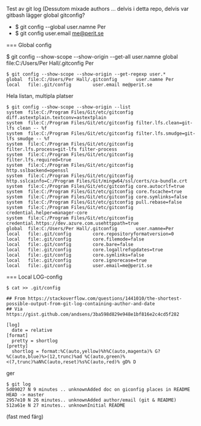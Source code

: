 Test av git log
(Dessutom mixade authors ... delvis i detta repo, delvis var gitbash lägger global gitconfig?
- $ git config --global user.namne Per
- $ git config user.email me@perit.se

=== Global config

$ git config --show-scope --show-origin --get-all user.namne
global  file:C:/Users/Per Hall/.gitconfig       Per

```
$ git config --show-scope --show-origin --get-regexp user.*
global  file:C:/Users/Per Hall/.gitconfig       user.namne Per
local   file:.git/config        user.email me@perit.se
```

Hela listan, multipla platser

```
$ git config --show-scope --show-origin --list
system  file:C:/Program Files/Git/etc/gitconfig diff.astextplain.textconv=astextplain
system  file:C:/Program Files/Git/etc/gitconfig filter.lfs.clean=git-lfs clean -- %f
system  file:C:/Program Files/Git/etc/gitconfig filter.lfs.smudge=git-lfs smudge -- %f
system  file:C:/Program Files/Git/etc/gitconfig filter.lfs.process=git-lfs filter-process
system  file:C:/Program Files/Git/etc/gitconfig filter.lfs.required=true
system  file:C:/Program Files/Git/etc/gitconfig http.sslbackend=openssl
system  file:C:/Program Files/Git/etc/gitconfig http.sslcainfo=C:/Program Files/Git/mingw64/ssl/certs/ca-bundle.crt
system  file:C:/Program Files/Git/etc/gitconfig core.autocrlf=true
system  file:C:/Program Files/Git/etc/gitconfig core.fscache=true
system  file:C:/Program Files/Git/etc/gitconfig core.symlinks=false
system  file:C:/Program Files/Git/etc/gitconfig pull.rebase=false
system  file:C:/Program Files/Git/etc/gitconfig credential.helper=manager-core
system  file:C:/Program Files/Git/etc/gitconfig credential.https://dev.azure.com.usehttppath=true
global  file:C:/Users/Per Hall/.gitconfig       user.namne=Per
local   file:.git/config        core.repositoryformatversion=0
local   file:.git/config        core.filemode=false
local   file:.git/config        core.bare=false
local   file:.git/config        core.logallrefupdates=true
local   file:.git/config        core.symlinks=false
local   file:.git/config        core.ignorecase=true
local   file:.git/config        user.email=me@perit.se
```

=== Local LOG-config

```
$ cat >> .git/config

## From https://stackoverflow.com/questions/1441010/the-shortest-possible-output-from-git-log-containing-author-and-date
## Via https://gist.github.com/andsens/3ba598d829e948e1bf816e2c4cd5f282

[log]
  date = relative
[format]
  pretty = shortlog
[pretty]
  shortlog = format:%C(auto,yellow)%h%C(auto,magenta)% G? %C(auto,blue)%>(12,trunc)%ad %C(auto,green)%<(7,trunc)%aN%C(auto,reset)%s%C(auto,red)% gD% D
```

ger 

    $ git log
    5d09027 N 9 minutes .. unknownAdded doc on giconfig places in README HEAD -> master
    2957e10 N 26 minutes.. unknownAdded author/email (git & README)
    512a61e N 27 minutes.. unknownInitial README

(fast med färg)

